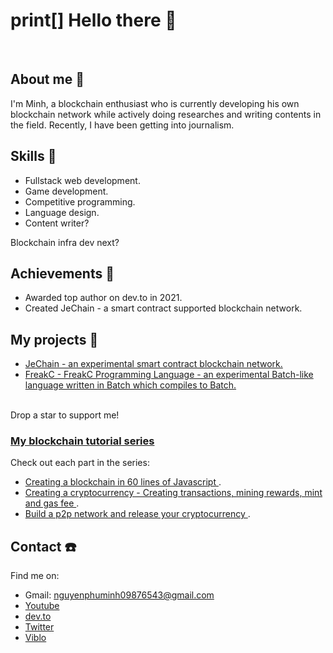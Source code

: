 # print[] Hello there 👋

<br/>

## About me 📓
I'm Minh, a blockchain enthusiast who is currently developing his own blockchain network while actively doing researches and writing contents in the field. Recently, I have been getting into journalism.

## Skills 💪
* Fullstack web development.
* Game development.
* Competitive programming.
* Language design.
* Content writer?

Blockchain infra dev next?

## Achievements 🎊
* Awarded top author on dev.to in 2021. 
* Created JeChain - a smart contract supported blockchain network.

## My projects 🤩
* [JeChain - an experimental smart contract blockchain network.](https://github.com/nguyenphuminh/JeChain)
* [FreakC - FreakC Programming Language - an experimental Batch-like language written in Batch which compiles to Batch.](https://github.com/FreakC-Foundation/FreakC)
<br/>
Drop a star to support me!

### [My blockchain tutorial series](https://dev.to/freakcdev297/series/15322)
Check out each part in the series:
* [Creating a blockchain in 60 lines of Javascript ](https://dev.to/freakcdev297/creating-a-blockchain-in-60-lines-of-javascript-5fka).
* [Creating a cryptocurrency - Creating transactions, mining rewards, mint and gas fee ](https://dev.to/freakcdev297/creating-transactions-mining-rewards-mint-and-gas-fee-5hhf).
* [Build a p2p network and release your cryptocurrency ](https://dev.to/freakcdev297/build-a-p2p-network-and-release-your-cryptocurrency-clf).

## Contact ☎️
Find me on:
* Gmail: nguyenphuminh09876543@gmail.com
* [Youtube](https://www.youtube.com/channel/UCfoL6jxesUq0urUHBqXY1WA)
* [dev.to](https://dev.to/freakcdev297)
* [Twitter](https://twitter.com/NguynPhMinh8)
* [Viblo](https://viblo.asia/u/freakcdev)
